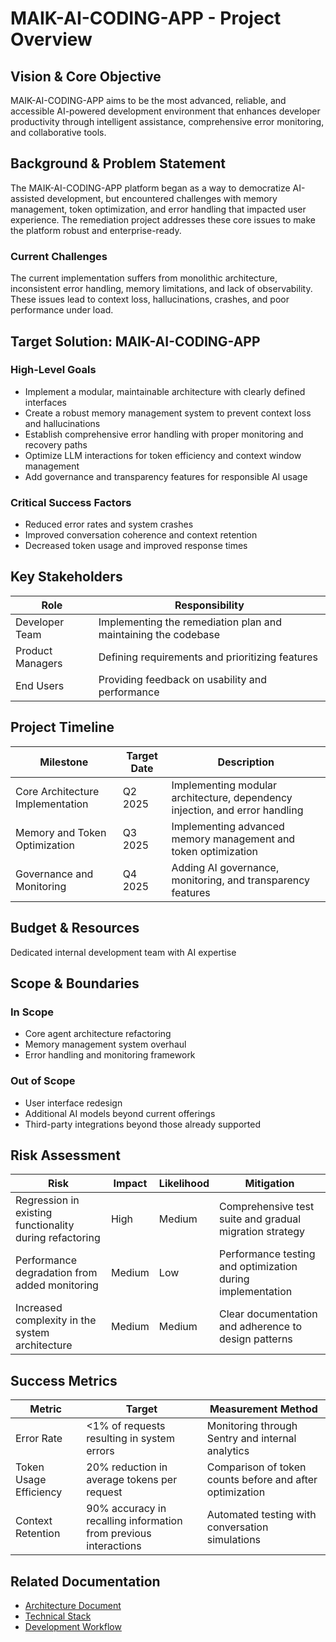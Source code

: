 # MAIK-AI-CODING-APP - Project Overview

## Vision & Core Objective

MAIK-AI-CODING-APP aims to be the most advanced, reliable, and accessible AI-powered development environment that enhances developer productivity through intelligent assistance, comprehensive error monitoring, and collaborative tools.

## Background & Problem Statement

The MAIK-AI-CODING-APP platform began as a way to democratize AI-assisted development, but encountered challenges with memory management, token optimization, and error handling that impacted user experience. The remediation project addresses these core issues to make the platform robust and enterprise-ready.

### Current Challenges

The current implementation suffers from monolithic architecture, inconsistent error handling, memory limitations, and lack of observability. These issues lead to context loss, hallucinations, crashes, and poor performance under load.

## Target Solution: MAIK-AI-CODING-APP

### High-Level Goals

- Implement a modular, maintainable architecture with clearly defined interfaces
- Create a robust memory management system to prevent context loss and hallucinations
- Establish comprehensive error handling with proper monitoring and recovery paths
- Optimize LLM interactions for token efficiency and context window management
- Add governance and transparency features for responsible AI usage

### Critical Success Factors

- Reduced error rates and system crashes
- Improved conversation coherence and context retention
- Decreased token usage and improved response times

## Key Stakeholders

| Role | Responsibility |
|------|---------------|
| Developer Team | Implementing the remediation plan and maintaining the codebase |
| Product Managers | Defining requirements and prioritizing features |
| End Users | Providing feedback on usability and performance |

## Project Timeline

| Milestone | Target Date | Description |
|-----------|-------------|-------------|
| Core Architecture Implementation | Q2 2025 | Implementing modular architecture, dependency injection, and error handling |
| Memory and Token Optimization | Q3 2025 | Implementing advanced memory management and token optimization |
| Governance and Monitoring | Q4 2025 | Adding AI governance, monitoring, and transparency features |

## Budget & Resources

Dedicated internal development team with AI expertise

## Scope & Boundaries

### In Scope

- Core agent architecture refactoring
- Memory management system overhaul
- Error handling and monitoring framework

### Out of Scope

- User interface redesign
- Additional AI models beyond current offerings
- Third-party integrations beyond those already supported

## Risk Assessment

| Risk | Impact | Likelihood | Mitigation |
|------|--------|------------|------------|
| Regression in existing functionality during refactoring | High | Medium | Comprehensive test suite and gradual migration strategy |
| Performance degradation from added monitoring | Medium | Low | Performance testing and optimization during implementation |
| Increased complexity in the system architecture | Medium | Medium | Clear documentation and adherence to design patterns |

## Success Metrics

| Metric | Target | Measurement Method |
|--------|--------|-------------------|
| Error Rate | <1% of requests resulting in system errors | Monitoring through Sentry and internal analytics |
| Token Usage Efficiency | 20% reduction in average tokens per request | Comparison of token counts before and after optimization |
| Context Retention | 90% accuracy in recalling information from previous interactions | Automated testing with conversation simulations |

## Related Documentation

- [Architecture Document](./ARCHITECTURE.md)
- [Technical Stack](./TECH_STACK.md)
- [Development Workflow](./DEVELOPMENT_WORKFLOW.md)
